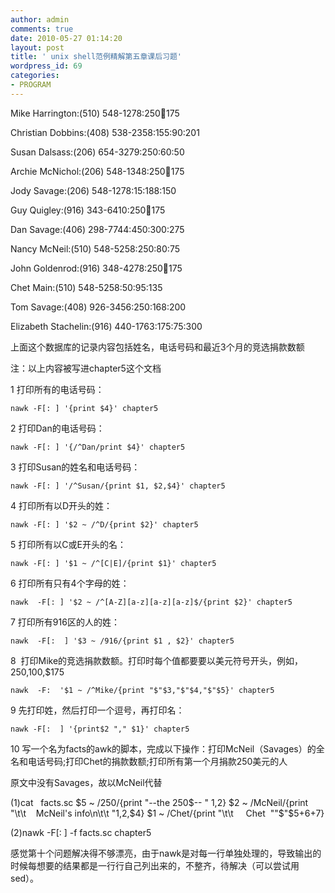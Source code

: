 ```yaml
---
author: admin
comments: true
date: 2010-05-27 01:14:20
layout: post
title: ' unix shell范例精解第五章课后习题'
wordpress_id: 69
categories:
- PROGRAM
---
```


Mike Harrington:(510) 548-1278:250:100:175

Christian Dobbins:(408) 538-2358:155:90:201

Susan Dalsass:(206) 654-3279:250:60:50

Archie McNichol:(206) 548-1348:250:100:175

Jody Savage:(206) 548-1278:15:188:150

Guy Quigley:(916) 343-6410:250:100:175

Dan Savage:(406) 298-7744:450:300:275

Nancy McNeil:(510) 548-5258:250:80:75

John Goldenrod:(916) 348-4278:250:100:175

Chet Main:(510) 548-5258:50:95:135

Tom Savage:(408) 926-3456:250:168:200

Elizabeth Stachelin:(916) 440-1763:175:75:300

上面这个数据库的记录内容包括姓名，电话号码和最近3个月的竞选捐款数额

注：以上内容被写进chapter5这个文档

1 打印所有的电话号码：

    nawk -F[: ] '{print $4}' chapter5

2 打印Dan的电话号码：

    nawk -F[: ] '{/^Dan/print $4}' chapter5

3 打印Susan的姓名和电话号码：

    nawk -F[: ] '/^Susan/{print $1, $2,$4}' chapter5

4 打印所有以D开头的姓：

    nawk -F[: ] '$2 ~ /^D/{print $2}' chapter5

5 打印所有以C或E开头的名：

    nawk -F[: ] '$1 ~ /^[C|E]/{print $1}' chapter5

6 打印所有只有4个字母的姓：

    nawk  -F[: ] '$2 ~ /^[A-Z][a-z][a-z][a-z]$/{print $2}' chapter5

7 打印所有916区的人的姓：

    nawk  -F[:  ] '$3 ~ /916/{print $1 , $2}' chapter5

8  打印Mike的竞选捐款数额。打印时每个值都要要以美元符号开头，例如，$250,$100,$175

    nawk  -F:  '$1 ~ /^Mike/{print "$"$3,"$"$4,"$"$5}' chapter5

9 先打印姓，然后打印一个逗号，再打印名：

    nawk -F[:  ] '{print$2 "," $1}' chapter5

10 写一个名为facts的awk的脚本，完成以下操作：打印McNeil（Savages）的全名和电话号码;打印Chet的捐款数额;打印所有第一个月捐款250美元的人

原文中没有Savages，故以McNeil代替

(1)cat   facts.sc
$5 ~ /250/{print "--the 250$-- " $1,$2}
$2 ~ /McNeil/{print "\t\t    McNeil's info\n\t\t "$1,$2,$4}
$1 ~ /Chet/{print "\t\t     Chet  ""$"$5+$6+$7}

(2)nawk -F[: ] -f facts.sc chapter5

感觉第十个问题解决得不够漂亮，由于nawk是对每一行单独处理的，导致输出的时候每想要的结果都是一行行自己列出来的，不整齐，待解决（可以尝试用sed）。

